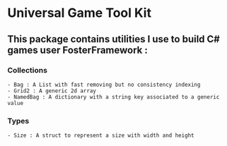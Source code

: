 # Universal Game Tool Kit

## This package contains utilities I use to build C# games user FosterFramework :

### Collections

    - Bag : A List with fast removing but no consistency indexing
    - Grid2 : A generic 2d array
    - NamedBag : A dictionary with a string key associated to a generic value

### Types

    - Size : A struct to represent a size with width and height
